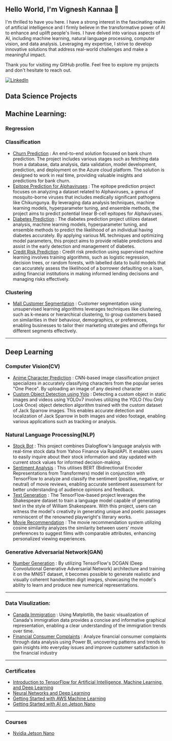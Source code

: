 ## Hello World, I'm Vignesh Kannaa 👋

I'm thrilled to have you here. I have a strong interest in the fascinating realm of artificial intelligence and I firmly believe in the transformative power of AI to enhance and uplift people's lives.
I have delved into various aspects of AI, including machine learning, natural language processing, computer vision, and data analysis. Leveraging my expertise, I strive to develop innovative solutions that address real-world challenges and make a meaningful impact.

Thank you for visiting my GitHub profile. Feel free to explore my projects and don't hesitate to reach out.

[![LinkedIn](https://img.shields.io/badge/LinkedIn-0077B5?style=for-the-badge&logo=linkedin&logoColor=white)](https://www.linkedin.com/in/vignesh-kannaa/)

## Data Science Projects
## Machine Learning:
### Regression
### Classification
* [Churn Prediction](https://github.com/vignesh-kannaa/ml-Churn-Prediction) : An end-to-end solution focused on bank churn prediction. The project includes various stages such as fetching data from a database, data analysis, data validation, model development, prediction, and deployment on the Azure cloud platform. The solution is designed to work in real time, providing valuable insights and predictions for bank churn.
* [Epitope Prediction for Alphaviruses](https://github.com/vignesh-kannaa/ml-Virus_Classification) : The epitope prediction project focuses on analyzing a dataset related to Alphaviruses, a genus of mosquito-borne viruses that includes medically significant pathogens like Chikungunya. By leveraging data analysis techniques, machine learning models, hyperparameter tuning, and ensemble methods, the project aims to predict potential linear B-cell epitopes for Alphaviruses. 
* [Diabetes Prediction](https://github.com/vignesh-kannaa/ml-Diabetes_Prediction) : The diabetes prediction project utilizes dataset analysis, machine learning models, hyperparameter tuning, and ensemble methods to predict the likelihood of an individual having diabetes accurately. By applying various ML techniques and optimizing model parameters, this project aims to provide reliable predictions and assist in the early detection and management of diabetes.
* [Credit Risk Prediction](https://github.com/vignesh-kannaa/ml-credit_risk_prediction) : Credit risk prediction using supervised machine learning involves training algorithms, such as logistic regression, decision trees, or random forests, with labelled data to build models that can accurately assess the likelihood of a borrower defaulting on a loan, aiding financial institutions in making informed lending decisions and managing risks effectively.

### Clustering 
* [Mall Customer Segmentation](https://github.com/vignesh-kannaa/ml-unsupervised-customer-segmentation) : Customer segmentation using unsupervised learning algorithms leverages techniques like clustering, such as k-means or hierarchical clustering, to group customers based on similarities in their behaviour, demographics, or preferences, enabling businesses to tailor their marketing strategies and offerings for different segments effectively.

---
## Deep Learning 
### Computer Vision(CV)
* [Anime Character Prediction](https://github.com/vignesh-kannaa/dl-cnn-Anime_Character_Prediction) : CNN-based image classification project specializes in accurately classifying characters from the popular series "One Piece". By uploading an image of any desired character
* [Custom Object Detection using Yolo](https://github.com/vignesh-kannaa/dl-yolo-Custom_object_detection) : Detecting a custom object in static images and videos using YOLOv7 involves utilizing the YOLO (You Only Look Once) object detection algorithm trained with the custom dataset of Jack Sparrow images. This enables accurate detection and localization of Jack Sparrow in both images and video footage, enabling various applications such as tracking or analysis.

### Natural Language Processing(NLP)
* [Stock Bot](https://github.com/vignesh-kannaa/dl-nlp-Stock_Bot) :  This project combines Dialogflow's language analysis with real-time stock data from Yahoo Finance via RapidAPI. It enables users to easily inquire about their stock information and stay updated with current stock values for informed decision-making.
* [Sentiment Analysis](https://github.com/vignesh-kannaa/dl-nlp-Sentiment_analysis_movie_review) :  This utilises BERT (Bidirectional Encoder Representations from Transformers) model in conjunction with TensorFlow to analyze and classify the sentiment (positive, negative, or neutral) of movie reviews, enabling accurate sentiment assessment for better understanding of audience opinions and feedback.
* [Text Generation](https://github.com/vignesh-kannaa/dl-nlp-Text_generation) : The TensorFlow-based project leverages the Shakespeare dataset to train a language model capable of generating text in the style of William Shakespeare. With this project, users can witness the model's creativity in generating unique and poetic passages reminiscent of the renowned playwright's literary works.
* [Movie Recommendation](https://github.com/vignesh-kannaa/ml-movie_recommendation) : The movie recommendation system utilizing cosine similarity analyzes the similarity between users' movie preferences to suggest films with comparable attributes, enhancing personalized viewing experiences.

### Generative Adversarial Network(GAN)
* [Number Generation](https://github.com/vignesh-kannaa/dl-gan-DCGAN-Number-Generation) : By utilizing TensorFlow's DCGAN (Deep Convolutional Generative Adversarial Network) architecture and training it on the MNIST dataset, it becomes possible to generate realistic and visually coherent handwritten digit images, showcasing the model's ability to learn and produce new numerical representations.
--- 

### Data Visulization:
* [Canada Immigration](https://github.com/vignesh-kannaa/ml-data_visualisation) : Using Matplotlib, the basic visualization of Canada's immigration data provides a concise and informative graphical representation, enabling a clear understanding of the immigration trends over time.
* [Financial Consumer Complaints](https://github.com/vignesh-kannaa/da-Financial_Consumer_Complaints) : Analyze financial consumer complaints through data analysis using Power BI, uncovering patterns and trends to gain insights into everyday issues and improve customer satisfaction in the financial industry
---
### Certificates 
* [Introduction to TensorFlow for Artificial Intelligence, Machine Learning, and Deep Learning](https://www.coursera.org/account/accomplishments/certificate/9SBCJTJ7GS7D)
* [Neural Networks and Deep Learning](https://www.coursera.org/account/accomplishments/certificate/WNGH62ZZMVA5)
* [Getting Started with AWS Machine Learning](https://www.coursera.org/account/accomplishments/certificate/DMWC2HY4PWCK)
* [Getting Started with AI on Jetson Nano](https://courses.nvidia.com/certificates/f726b8ea0ce54363ac0980d8c0a537e6/)
---
### Courses
* [Nvidia Jetson Nano](https://github.com/vignesh-kannaa/Nvidia-Getting_Started_with_AI_on_Jetson-Nano)
